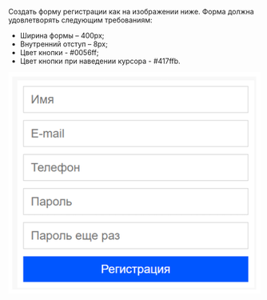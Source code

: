 Создать форму регистрации как на изображении ниже. Форма должна 
удовлетворять следующим требованиям: 
- Ширина формы – 400px; 
- Внутренний отступ – 8px; 
- Цвет кнопки - #0056ff; 
- Цвет кнопки при наведении курсора - #417ffb.

![alt text](image.png)